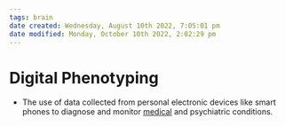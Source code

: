 ```yaml
---
tags: brain
date created: Wednesday, August 10th 2022, 7:05:01 pm
date modified: Monday, October 10th 2022, 2:02:29 pm
---
```


# Digital Phenotyping
- The use of data collected from personal electronic devices like smart phones to diagnose and monitor [medical](medical.md) and psychiatric conditions.

